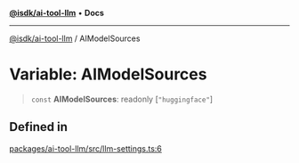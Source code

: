 [**@isdk/ai-tool-llm**](../README.md) • **Docs**

***

[@isdk/ai-tool-llm](../globals.md) / AIModelSources

# Variable: AIModelSources

> `const` **AIModelSources**: readonly [`"huggingface"`]

## Defined in

[packages/ai-tool-llm/src/llm-settings.ts:6](https://github.com/isdk/ai-tool-llm.js/blob/6d637e2cbb195f8d75ce36ff2cada54b2888e8ae/src/llm-settings.ts#L6)
